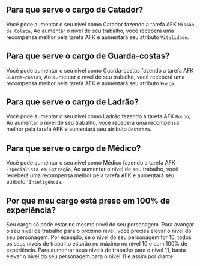 ## Para que serve o cargo de Catador?
Você pode aumentar o seu nível como Catador fazendo a tarefa AFK `Missão de Coleta`, 
Ao aumentar o nível de seu trabalho, você receberá uma recompensa melhor pela tarefa AFK e aumentará seu atributo `Vitalidade`.

## Para que serve o cargo de Guarda-costas?
Você pode aumentar o seu nível como Guarda-costas fazendo a tarefa AFK `Guarda-costas`, 
Ao aumentar o nível de seu trabalho, você receberá uma recompensa melhor pela tarefa AFK e aumentará seu atributo `Força`.

## Para que serve o cargo de Ladrão?
Você pode aumentar o seu nível como Ladrão fazendo a tarefa AFK `Roubo`, 
Ao aumentar o nível de seu trabalho, você receberá uma recompensa melhor pela tarefa AFK e aumentará seu atributo `Destreza`.

## Para que serve o cargo de Médico?
Você pode aumentar o seu nível como Médico fazendo a tarefa AFK `Especialista em Extração`, 
Ao aumentar o nível de seu trabalho, você receberá uma recompensa melhor pela tarefa AFK e aumentará seu atributor `Inteligência`.

## Por que meu cargo está preso em 100% de experiência?
Seu cargo só pode estar no mesmo nível do seu personagem. Para avançar o seu nível de trabalho para o próximo nível, você precisa elevar o nível do seu personagem. Por exemplo, se o nível do seu personagem for 10, todos os seus níveis de trabalho estarão no máximo no nível 10 e com 100% de experiência. Para aumentar seus níveis de trabalho para o nível 11, basta elevar o nível do seu personagem para o nível 11 e assim por diante.
